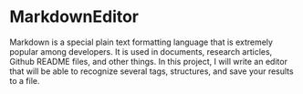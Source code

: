 # MarkdownEditor

Markdown is a special plain text formatting language that is extremely popular among developers. It is used in documents, research articles, Github README files, and other things. In this project, I will write an editor that will be able to recognize several tags, structures, and save your results to a file.
